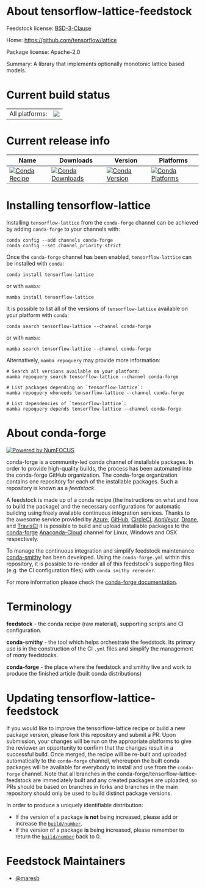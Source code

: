 About tensorflow-lattice-feedstock
==================================

Feedstock license: [BSD-3-Clause](https://github.com/conda-forge/tensorflow-lattice-feedstock/blob/main/LICENSE.txt)

Home: https://github.com/tensorflow/lattice

Package license: Apache-2.0

Summary: A library that implements optionally monotonic lattice based models.

Current build status
====================


<table><tr><td>All platforms:</td>
    <td>
      <a href="https://dev.azure.com/conda-forge/feedstock-builds/_build/latest?definitionId=12547&branchName=main">
        <img src="https://dev.azure.com/conda-forge/feedstock-builds/_apis/build/status/tensorflow-lattice-feedstock?branchName=main">
      </a>
    </td>
  </tr>
</table>

Current release info
====================

| Name | Downloads | Version | Platforms |
| --- | --- | --- | --- |
| [![Conda Recipe](https://img.shields.io/badge/recipe-tensorflow--lattice-green.svg)](https://anaconda.org/conda-forge/tensorflow-lattice) | [![Conda Downloads](https://img.shields.io/conda/dn/conda-forge/tensorflow-lattice.svg)](https://anaconda.org/conda-forge/tensorflow-lattice) | [![Conda Version](https://img.shields.io/conda/vn/conda-forge/tensorflow-lattice.svg)](https://anaconda.org/conda-forge/tensorflow-lattice) | [![Conda Platforms](https://img.shields.io/conda/pn/conda-forge/tensorflow-lattice.svg)](https://anaconda.org/conda-forge/tensorflow-lattice) |

Installing tensorflow-lattice
=============================

Installing `tensorflow-lattice` from the `conda-forge` channel can be achieved by adding `conda-forge` to your channels with:

```
conda config --add channels conda-forge
conda config --set channel_priority strict
```

Once the `conda-forge` channel has been enabled, `tensorflow-lattice` can be installed with `conda`:

```
conda install tensorflow-lattice
```

or with `mamba`:

```
mamba install tensorflow-lattice
```

It is possible to list all of the versions of `tensorflow-lattice` available on your platform with `conda`:

```
conda search tensorflow-lattice --channel conda-forge
```

or with `mamba`:

```
mamba search tensorflow-lattice --channel conda-forge
```

Alternatively, `mamba repoquery` may provide more information:

```
# Search all versions available on your platform:
mamba repoquery search tensorflow-lattice --channel conda-forge

# List packages depending on `tensorflow-lattice`:
mamba repoquery whoneeds tensorflow-lattice --channel conda-forge

# List dependencies of `tensorflow-lattice`:
mamba repoquery depends tensorflow-lattice --channel conda-forge
```


About conda-forge
=================

[![Powered by
NumFOCUS](https://img.shields.io/badge/powered%20by-NumFOCUS-orange.svg?style=flat&colorA=E1523D&colorB=007D8A)](https://numfocus.org)

conda-forge is a community-led conda channel of installable packages.
In order to provide high-quality builds, the process has been automated into the
conda-forge GitHub organization. The conda-forge organization contains one repository
for each of the installable packages. Such a repository is known as a *feedstock*.

A feedstock is made up of a conda recipe (the instructions on what and how to build
the package) and the necessary configurations for automatic building using freely
available continuous integration services. Thanks to the awesome service provided by
[Azure](https://azure.microsoft.com/en-us/services/devops/), [GitHub](https://github.com/),
[CircleCI](https://circleci.com/), [AppVeyor](https://www.appveyor.com/),
[Drone](https://cloud.drone.io/welcome), and [TravisCI](https://travis-ci.com/)
it is possible to build and upload installable packages to the
[conda-forge](https://anaconda.org/conda-forge) [Anaconda-Cloud](https://anaconda.org/)
channel for Linux, Windows and OSX respectively.

To manage the continuous integration and simplify feedstock maintenance
[conda-smithy](https://github.com/conda-forge/conda-smithy) has been developed.
Using the ``conda-forge.yml`` within this repository, it is possible to re-render all of
this feedstock's supporting files (e.g. the CI configuration files) with ``conda smithy rerender``.

For more information please check the [conda-forge documentation](https://conda-forge.org/docs/).

Terminology
===========

**feedstock** - the conda recipe (raw material), supporting scripts and CI configuration.

**conda-smithy** - the tool which helps orchestrate the feedstock.
                   Its primary use is in the construction of the CI ``.yml`` files
                   and simplify the management of *many* feedstocks.

**conda-forge** - the place where the feedstock and smithy live and work to
                  produce the finished article (built conda distributions)


Updating tensorflow-lattice-feedstock
=====================================

If you would like to improve the tensorflow-lattice recipe or build a new
package version, please fork this repository and submit a PR. Upon submission,
your changes will be run on the appropriate platforms to give the reviewer an
opportunity to confirm that the changes result in a successful build. Once
merged, the recipe will be re-built and uploaded automatically to the
`conda-forge` channel, whereupon the built conda packages will be available for
everybody to install and use from the `conda-forge` channel.
Note that all branches in the conda-forge/tensorflow-lattice-feedstock are
immediately built and any created packages are uploaded, so PRs should be based
on branches in forks and branches in the main repository should only be used to
build distinct package versions.

In order to produce a uniquely identifiable distribution:
 * If the version of a package **is not** being increased, please add or increase
   the [``build/number``](https://docs.conda.io/projects/conda-build/en/latest/resources/define-metadata.html#build-number-and-string).
 * If the version of a package **is** being increased, please remember to return
   the [``build/number``](https://docs.conda.io/projects/conda-build/en/latest/resources/define-metadata.html#build-number-and-string)
   back to 0.

Feedstock Maintainers
=====================

* [@maresb](https://github.com/maresb/)

